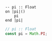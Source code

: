 ```applescript
-- pi :: Float
on |pi|()
    pi
end |pi|
```

```js
// pi :: Float
const pi = Math.PI;
```